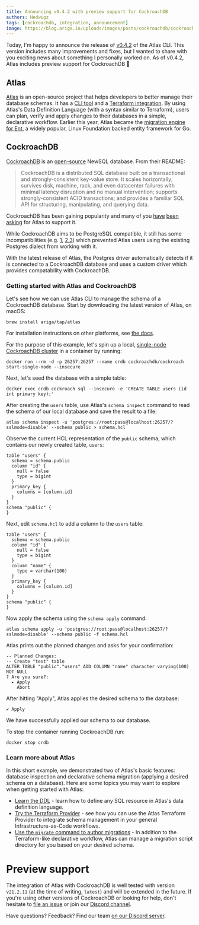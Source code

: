 ```yaml
---
title: Announcing v0.4.2 with preview support for CockroachDB
authors: Hedwigz
tags: [cockroachdb, integration, announcement]
image: https://blog.ariga.io/uploads/images/posts/cockroachdb/cockroachdb.png
---
```


Today, I'm happy to announce the release of [v0.4.2](https://github.com/ariga/atlas/releases/tag/v0.4.2) of the Atlas CLI. 
This version includes many improvements and fixes, but I wanted to share with you exciting news about something I
personally worked on. As of v0.4.2, Atlas includes preview support for CockroachDB 🎉 

## Atlas
[Atlas](https://atlasgo.io) is an open-source project that helps developers to better manage their database
schemas. It has a [CLI tool](https://atlasgo.io/cli/reference) and a
[Terraform integration](https://atlasgo.io/blog/2022/05/04/announcing-terraform-provider). By using Atlas's
Data Definition Language (with a syntax similar to Terraform), users can plan, verify and apply changes
to their databases in a simple, declarative workflow.
Earlier this year, Atlas became the [migration engine for Ent](https://entgo.io/blog/2022/01/20/announcing-new-migration-engine),
a widely popular, Linux Foundation backed entity framework for Go.

## CockroachDB
[CockroachDB](https://www.cockroachlabs.com/) is an [open-source](https://github.com/cockroachdb/cockroach) NewSQL 
database. From their README:
> CockroachDB is a distributed SQL database built on a transactional and strongly-consistent 
> key-value store. It scales horizontally; survives disk, machine, rack, and even datacenter 
> failures with minimal latency disruption and no manual intervention; supports strongly-consistent 
> ACID transactions; and provides a familiar SQL API for structuring, manipulating, and querying data.  
  
CockroachDB has been gaining popularity and many of you [have](https://github.com/ent/ent/issues/2545)
[been](https://github.com/ariga/atlas/issues/785#issue-1231951038) [asking](https://github.com/ariga/atlas/issues/785#issuecomment-1125853135) 
for Atlas to support it.

While CockroachDB aims to be PostgreSQL compatible, it still has some incompatibilities 
(e.g. [1](https://github.com/cockroachdb/cockroach/issues/20296#issuecomment-1066140651), 
[2](https://github.com/cockroachdb/cockroach/issues/82064),[3](https://github.com/cockroachdb/cockroach/issues/81659))
which prevented Atlas users using the existing Postgres dialect from working with it.  
  
With the latest release of Atlas, the Postgres driver automatically detects if it is connected to a CockroachDB
database and uses a custom driver which provides compatability with CockroachDB.

### Getting started with Atlas and CockroachDB

Let's see how we can use Atlas CLI to manage the schema of a CockroachDB database. 
Start by downloading the latest version of Atlas, on macOS:
```
brew install ariga/tap/atlas
```
For installation instructions on other platforms, see [the docs](https://atlasgo.io/cli/getting-started/setting-up#install-the-cli).

For the purpose of this example, let's spin up a local, [single-node CockroachDB cluster](https://www.cockroachlabs.com/docs/stable/cockroach-start-single-node.html)
in a container by running:
```
docker run --rm -d -p 26257:26257 --name crdb cockroachdb/cockroach start-single-node --insecure
```

Next, let's seed the database with a simple table:
```
docker exec crdb cockroach sql --insecure -e 'CREATE TABLE users (id int primary key);'
```

After creating the `users` table, use Atlas's `schema inspect` command to read the schema of our local database and save the result to a file:
```
atlas schema inspect -u 'postgres://root:pass@localhost:26257/?sslmode=disable' --schema public > schema.hcl
```
Observe the current HCL representation of the `public` schema, which contains our newly created table, `users`:
```hcl
table "users" {
  schema = schema.public
  column "id" {
    null = false
    type = bigint
  }
  primary_key {
    columns = [column.id]
  }
}
schema "public" {
}
```

Next, edit `schema.hcl` to add a column to the `users` table: 

```hcl title="schema.hcl" {7-9}
table "users" {
  schema = schema.public
  column "id" {
    null = false
    type = bigint
  }
  column "name" {
    type = varchar(100)
  }
  primary_key {
    columns = [column.id]
  }
}
schema "public" {
}
```
Now apply the schema using the `schema apply` command:
```
atlas schema apply -u 'postgres://root:pass@localhost:26257/?sslmode=disable' --schema public -f schema.hcl
```
Atlas prints out the planned changes and asks for your confirmation: 
```
-- Planned Changes:
-- Create "test" table
ALTER TABLE "public"."users" ADD COLUMN "name" character varying(100) NOT NULL
? Are you sure?:
  ▸ Apply
    Abort
```
After hitting "Apply", Atlas applies the desired schema to the database:
```
✔ Apply
```

We have successfully applied our schema to our database. 

To stop the container running CockroachDB run:

```
docker stop crdb
```

### Learn more about Atlas

In this short example, we demonstrated two of Atlas's basic features: database inspection
and declarative schema migration (applying a desired schema on a database). Here are some topics
you may want to explore when getting started with Atlas:
* [Learn the DDL](/ddl/sql) - learn how to define any SQL resource in Atlas's data definition
  language.
* [Try the Terraform Provider](https://atlasgo.io/blog/2022/05/04/announcing-terraform-provider) - see how you can use 
  the Atlas Terraform Provider to integrate schema management in your general Infrastructure-as-Code workflows.
* [Use the `migrate` command to author migrations](/cli/reference#atlas-migrate) - In addition to the Terraform-like
 declarative workflow, Atlas can manage a migration script directory for you based on your desired schema.

# Preview support
The integration of Atlas with CockroachDB is well tested with version `v21.2.11` (at the time of writing, 
`latest`) and will be extended in the future. If you're using other versions of CockroachDB or looking 
for help, don't hesitate to [file an issue](https://github.com/ariga/atlas/issues) or join our
[Discord channel](https://discord.gg/zZ6sWVg6NT).

Have questions? Feedback? Find our team [on our Discord server](https://discord.gg/zZ6sWVg6NT).
